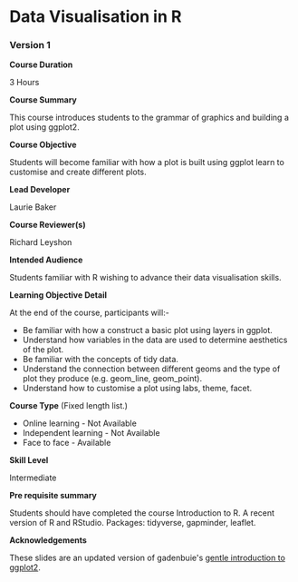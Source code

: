 # Data Visualisation in R

### Version 1

**Course Duration**

3 Hours

**Course Summary**

This course introduces students to the grammar of graphics and building a plot using ggplot2.

**Course Objective**

Students will become familiar with how a plot is built using ggplot learn to customise and create different plots. 

**Lead Developer**

Laurie Baker

**Course Reviewer(s)**

Richard Leyshon

**Intended Audience**

Students familiar with R wishing to advance their data visualisation skills. 

**Learning Objective Detail**

At the end of the course, participants will:-


* Be familiar with how a construct a basic plot using layers in ggplot.
* Understand how variables in the data are used to determine aesthetics of the plot.
* Be familiar with the concepts of tidy data.
* Understand the connection between different geoms and the type of plot they produce (e.g. geom_line, geom_point).
* Understand how to customise a plot using labs, theme, facet.



**Course Type** (Fixed length list.)

* Online learning - Not Available
* Independent learning - Not Available
* Face to face - Available

**Skill Level**

Intermediate

**Pre requisite summary** 

Students should have completed the course Introduction to R. A recent version of R and RStudio. Packages: tidyverse, gapminder, leaflet. 

**Acknowledgements**

These slides are an updated version of gadenbuie's [gentle introduction to ggplot2](https://pkg.garrickadenbuie.com/gentle-ggplot2/#1).
